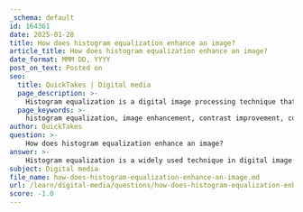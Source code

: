 ```yaml
---
_schema: default
id: 164361
date: 2025-01-28
title: How does histogram equalization enhance an image?
article_title: How does histogram equalization enhance an image?
date_format: MMM DD, YYYY
post_on_text: Posted on
seo:
  title: QuickTakes | Digital media
  page_description: >-
    Histogram equalization is a digital image processing technique that enhances contrast by redistributing pixel intensity values, thereby improving image quality and making features more distinguishable.
  page_keywords: >-
    histogram equalization, image enhancement, contrast improvement, cumulative distribution function, pixel intensity mapping, dynamic range expansion, image processing, visualization, machine learning, preprocessing techniques
author: QuickTakes
question: >-
    How does histogram equalization enhance an image?
answer: >-
    Histogram equalization is a widely used technique in digital image processing that enhances the contrast of images by redistributing the intensity values of the pixels. Here’s a detailed explanation of how it works and its benefits:\n\n### How Histogram Equalization Works\n\n1. **Understanding the Histogram**: The histogram of an image represents the frequency distribution of pixel intensities. Each pixel intensity value (from 0 to 255 for an 8-bit image) is plotted against the number of pixels that have that intensity.\n\n2. **Cumulative Distribution Function (CDF)**: Histogram equalization involves calculating the cumulative distribution function of the histogram. The CDF gives the cumulative probability of each intensity level.\n\n3. **Mapping Intensities**: The next step is to map the original pixel values to new values based on the CDF. The goal is to spread out the most frequent intensity values, which enhances the contrast. The mapping is done using the formula:\n   $$\n   s_k = \text{round}\left(\frac{(L-1) \cdot CDF(k)}{N}\right)\n   $$\n   where:\n   - $ s_k $ is the new intensity value,\n   - $ L $ is the number of possible intensity levels (e.g., 256 for 8-bit images),\n   - \( CDF(k) \) is the cumulative distribution function value for intensity $ k $,\n   - $ N $ is the total number of pixels in the image.\n\n4. **Resulting Image**: The final step is to replace the original pixel values with the new values obtained from the mapping, resulting in an image with enhanced contrast.\n\n### Benefits of Histogram Equalization\n\n- **Improved Contrast**: By redistributing pixel intensities, histogram equalization can significantly enhance the contrast of images, making features more distinguishable, especially in low-contrast areas.\n\n- **Better Visualization**: Enhanced contrast leads to improved visual appearance, allowing for better interpretation and analysis of the image.\n\n- **Dynamic Range Expansion**: The technique effectively utilizes the full range of intensity values, which can reveal details that were previously hidden.\n\n- **Preprocessing for Machine Learning**: In the context of AI and machine learning, histogram equalization serves as a preprocessing step that can improve the performance of algorithms in tasks such as object detection, segmentation, and recognition.\n\n### Limitations\n\nWhile histogram equalization is a powerful tool, it is not without its drawbacks. In some cases, it can lead to over-enhancement, where noise is amplified or important details are lost. Additionally, it may not be suitable for all types of images, particularly those with a uniform intensity distribution.\n\nIn conclusion, histogram equalization is a valuable technique in image processing that enhances contrast and improves the overall quality of digital images, making it an essential tool in various applications, including computer vision and machine learning.
subject: Digital media
file_name: how-does-histogram-equalization-enhance-an-image.md
url: /learn/digital-media/questions/how-does-histogram-equalization-enhance-an-image
score: -1.0
---
```


&nbsp;